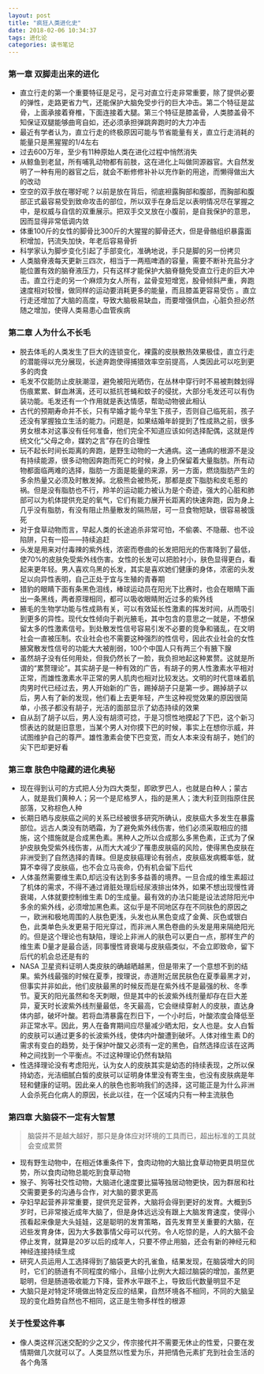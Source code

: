 ```yaml
---
layout: post
title: "疯狂人类进化史"
date: 2018-02-06 10:34:37
tags: 进化论
categories: 读书笔记
---
```


### 第一章 双脚走出来的进化

- 直立行走的第一个重要特征是足弓，足弓对直立行走非常重要，除了提供必要的弹性，走路更省力气，还能保护大脑免受步行的巨大冲击。第二个特征是盆骨，上面承接着脊椎，下面连接着大腿。第三个特征是膝盖骨，人类膝盖骨不知保证双腿能够曲弯自如，还必须承担弹跳奔跑时的大力冲击
- 最近有学者认为，直立行走的终极原因可能与节省能量有关，直立行走消耗的能量只是黑猩猩的1/4左右
- 过去600万年，至少有11种原始人类在进化过程中悄然消失
- 从鲸鱼到老鼠，所有哺乳动物都有前肢，这在进化上叫做同源器官。大自然发明了一种有用的器官之后，就会不断修修补补以充作新的用途，而懒得做出大的改动
- 空空的双手放在哪好呢？以前是放在背后，彻底袒露胸部和腹部，而胸部和腹部正式最容易受到致命攻击的部位，所以双手在身后足以表明情况尽在掌握之中，是权威与自信的双重展示。把双手交叉放在小腹前，是自我保护的意思，因而显得非常低调内敛
- 体重100斤的女性的脚骨比300斤的大猩猩的脚骨还大，但是骨骼组织暴露面积增加，钙流失加快，年老后容易骨折
- 科学家认为脚步变化引起了手部变化，准确地说，手只是脚的另一份拷贝
- 人类脑脊液每天更新三四次，相当于一两瓶啤酒的容量，需要不断补充盐分才能位置有效的脑脊液压力，只有这样才能保护大脑脊髓免受直立行走的巨大冲击。直立行走的另一个麻烦为女人所有，盆骨变短增宽，股骨倾斜严重，奔跑速度相对较慢，做同样的运动要消耗更多的能量，而且膝盖更容易受伤
。直立行走还增加了大脑的高度，导致大脑极易缺血，而要增强供血，心脏负担必然随之增加，使得人类易患心血管疾病


### 第二章 人为什么不长毛

- 脱去体毛的人类发生了巨大的连锁变化，裸露的皮肤散热效果极佳，直立行走的潜能得以充分展现，长途奔跑使得捕猎效率空前提高，人类因此可以吃到更多的肉食
- 毛发不仅能防止皮肤潮湿，避免被阳光晒伤，在丛林中穿行时不易被荆棘划得伤痕累累、鲜血淋漓，还可以抵抗苍蝇和蚊子的侵扰，大部分毛发还可以有伪装功能。毛发还有一个作用就是表达情感，帮助动物彼此相认
- 古代的预期寿命并不长，只有早婚才能今早生下孩子，否则自己临死前，孩子还没有掌握独立生活的能力。问题是，如果结婚年龄提到了性成熟之前，很多男女根本对这事没有任何准备，他们完全不知道应该如何选择配偶，这就是传统文化“父母之命，媒妁之言”存在的合理性
- 玩不起长时间长距离的奔跑，是野生动物的一大通病。这一通病的根源不是没有持续能源，很多动物因奔跑而死亡的时候，身上扔保留着大量脂肪。所有动物都面临两难的选择，脂肪一方面是能量的来源，另一方面，燃烧脂肪产生的多余热量又必须及时散发掉。北极熊会被热死，那都是皮下脂肪和皮毛惹的祸。但是没有脂肪也不行，羚羊的运动能力被认为是个奇迹，强大的心脏和肺部可以为机体提供充足的氧气，它们有能力展开长距离的快速奔跑，因为身上几乎没有脂肪，有没有阻止热量散发的隔热层，可一旦食物短缺，很容易被饿死
- 对于食草动物而言，早起人类的长途追杀非常可怕，不偷袭、不隐蔽、也不设陷阱，只有一招——持续追赶
- 头发是用来对付毒辣的紫外线，浓密而卷曲的长发把阳光的伤害降到了最低，使70%的皮肤免受紫外线伤害。女性的长发可以把脸衬小，肤色显得更白，看起来更年轻。男人喜欢乌黑的长发，其实是喜欢她们健康的身体，浓密的头发足以向异性表明，自己正处于宜与生殖的青春期
- 猎豹的眼睛下面有条黑色泪线，棒球运动员在阳光下比赛时，也会在眼睛下画出一条黑线，两者原理相同，都可以吸收眼睛附近过多的紫外线
- 腋毛的生物学功能与性成熟有关，可以有效延长性激素的挥发时间，从而吸引到更多的异性。现代女性倾向于剃光腋毛，其中包含的意思之一就是，不想保留太多的性激素信号。到处散发性信号容易引发不必要的竞争和骚乱，在文明社会一直被压制。农业社会也不需要这种强烈的性信号，因此农业社会的女性腋窝散发性信号的功能大大被削弱，100个中国人只有两三个有腋下腺
- 虽然胡子没有任何用处，但我仍然长了一脸，我负担地起这种累赘。这就是所谓的“累赘理论”。其实胡子是一种有效的广告，有胡子的男人性激素水平相对正常，而雄性激素水平正常的男人肌肉也相对比较发达。文明的时代意味着肌肉男时代已经过去，男人开始新的广告，踢掉胡子只是第一步。踢掉胡子以后，男人有了新的发现，他们看上去更年轻，产生这种视觉效果的原因很简单，小孩子都没有胡子，光洁的面部显示了幼态持续的效果
- 自从刮了胡子以后，男人没有胡须可捻，于是习惯性地摸起了下巴，这个新习惯表达的就是旧意思，当某个男人对你摸下巴的时候，事实上在想你示威，并试图维护自己的尊严。雄性激素会使下巴变宽，而女人本来没有胡子，她们的尖下巴却更好看

### 第三章 肤色中隐藏的进化奥秘

- 现在得到认可的方式把人分为四大类型，即欧罗巴人，也就是白种人；蒙古人，就是我们黄种人；另一个是尼格罗人，指的是黑人；澳大利亚则指原住民部落，又称棕色人种
- 长期日晒与皮肤癌之间的关系已经被很多研究所确认，皮肤癌大多发生在暴露部位。远古人类没有防晒霜，为了避免紫外线伤害，他们必须采取相应的措施，这个措施就是合成黑色素。黑种人之所以合成那么多黑色素，正式为了保护皮肤免受紫外线伤害，从而大大减少了罹患皮肤癌的风险，使得黑色皮肤在非洲受到了自然选择的青睐。但是皮肤癌理论有弱点，皮肤癌发病概率低，就算不幸得了皮肤癌，也不会立马丧命，仍有机会留下后代
- 人体虽然需要维生素D,却远没有达到多多益善的境界。一旦合成的维生素超过了机体的需求，不得不通过肾脏处理后经尿液排出体外，如果不想出现慢性肾衰竭，人体就要控制维生素 D的生成量。最有效的办法只能是设法滤除阳光中多余的紫外线，必须增加黑色素。这似乎是不同地区存在不同肤色的原因之一，欧洲和极地周围的人肤色更浅，头发也从黑色变成了金黄、灰色或银白色，此类单色头发更易于阳光穿过，而非洲人黑色卷曲的头发是用来隔绝阳光的。但是这个理论也有缺陷，理论上非洲人的肤色可以更白一点，那样生产的维生素 D量才是最合适，同事慢性肾衰竭与皮肤癌类似，不会立即致命，留下后代的机会总还是有的
-  NASA 卫星资料证明人类皮肤的确越晒越黑，但是带来了一个意想不到的结果。紫外线最强的时候在夏季，按理说，赤道附近居民肤色在夏季最黑才对，但事实并非如此，他们皮肤最黑的时候反而是在紫外线不是最强的秋、冬季节。夏天的阳光虽然和冬天刺眼，但是其中的长波紫外线剂量却存在巨大差异，夏天时长波紫外线剂量最低，冬天最高，它会继续穿射人的皮肤，直达身体内部，破坏叶酸。若将血清暴露在烈日下，一个小时后，叶酸浓度会降低至非正常水平。因此，男人在备育期间应尽量减少晒太阳，女人也是。女人白皙的皮肤可以通过更多的长波紫外线，使体内叶酸遭到破坏。人体对维生素 D的需求有变白的趋势，处于保护叶酸又必须有一定的黑色，自然选择应该在这两种之间找到一个平衡点。不过这种理论仍然有缺陷
- 性选择理论没有考虑阳光，认为女人的皮肤其实是幼态的持续表现，之所以保持幼态，光洁细腻白皙的皮肤可以证明身体里没有寄生虫，也没有皮肤病是年轻和健康的证明。因此亲人的肤色也影响我们的选择，这可能正是为什么非洲人会杀死白化病人的原因，长此以往，在一个区域内只有一种主流肤色

### 第四章 大脑袋不一定有大智慧

> 脑袋并不是越大越好，那只是身体应对环境的工具而已，超出标准的工具就会变成累赘

- 现有野生动物中，在相近体重条件下，食肉动物的大脑比食草动物更具明显优势，所以食肉动物总能吃到食草动物
- 猴子、狗等社交性动物，大脑进化速度要比猫等独居动物更快，因为群居和社交需要更多的沟通与合作，对大脑的要求更高
- 孕妇早起营养非常重要，提供充足营养，大脑将会得到更好的发育。大概到5岁时，已非常接近成年大脑了，但是身体远远没有跟上大脑发育速度，使得小孩看起来像是大头娃娃，这是聪明的发育策略，首先发育至关重要的大脑，在迟些发育身体，因为大多数事情父母可以代劳。令人吃惊的是，人的大脑不会停止发育，就算是20岁以后的成年人，只要不停止用脑，还会有新的神经元和神经连接持续生成
- 研究人员运用人工选择得到了脑袋更大的孔雀鱼，结果发现，在脑袋增大的同时，它们的肠道有不同程度的缩小，且缩小比例大大超过脑袋的增加，虽然更聪明，但是肠道吸收能力下降，营养水平跟不上，导致后代数量明显不足
- 大脑只是对特定环境做出特定反应的结果，自然环境各不相同，不同的大脑呈现的变化趋势自然也不相同，这正是生物多样性的根源

### 关于性爱这件事

- 像人类这样沉迷交配的少之又少，传宗接代并不需要无休止的性爱，只要在发情期做几次就可以了。人类显然以性爱为乐，并把情色元素扩充到社会生活的各个角落
